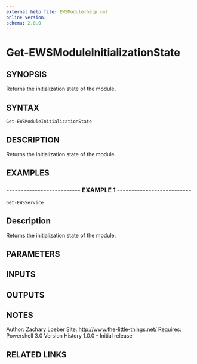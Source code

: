 ```yaml
---
external help file: EWSModule-help.xml
online version: 
schema: 2.0.0
---
```


# Get-EWSModuleInitializationState
## SYNOPSIS
Returns the initialization state of the module.

## SYNTAX

```
Get-EWSModuleInitializationState
```

## DESCRIPTION
Returns the initialization state of the module.

## EXAMPLES

### -------------------------- EXAMPLE 1 --------------------------
```
Get-EWSService
```

Description
--------------
Returns the initialization state of the module.

## PARAMETERS

## INPUTS

## OUTPUTS

## NOTES
Author: Zachary Loeber
Site: http://www.the-little-things.net/
Requires: Powershell 3.0
Version History
1.0.0 - Initial release

## RELATED LINKS

